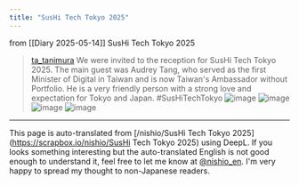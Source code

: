 ```yaml
---
title: "SusHi Tech Tokyo 2025"
---
```


from  [[Diary 2025-05-14]]
SusHi Tech Tokyo 2025
> [ta_tanimura](https://x.com/ta_tanimura/status/1922571372821156230) We were invited to the reception for SusHi Tech Tokyo 2025.
>  The main guest was Audrey Tang, who served as the first Minister of Digital in Taiwan and is now Taiwan's Ambassador without Portfolio.
>  He is a very friendly person with a strong love and expectation for Tokyo and Japan.
>  #SusHiTechTokyo
>  ![image](https://pbs.twimg.com/media/Gq5Ydzqb0AAxijH?format=jpg&name=small#.png) ![image](https://pbs.twimg.com/media/Gq5Yd0dWUAA626u?format=jpg&name=360x360#.png) ![image](https://pbs.twimg.com/media/Gq5YdzwaQAArRR5?format=jpg&name=360x360#.png) ![image](https://pbs.twimg.com/media/Gq5Yd0XW4AAQT7G?format=jpg&name=360x360#.png)


---
This page is auto-translated from [/nishio/SusHi Tech Tokyo 2025](https://scrapbox.io/nishio/SusHi Tech Tokyo 2025) using DeepL. If you looks something interesting but the auto-translated English is not good enough to understand it, feel free to let me know at [@nishio_en](https://twitter.com/nishio_en). I'm very happy to spread my thought to non-Japanese readers.